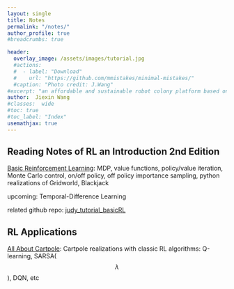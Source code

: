 ```yaml
---
layout: single
title: Notes
permalink: "/notes/"
author_profile: true
#breadcrumbs: true

header:
  overlay_image: /assets/images/tutorial.jpg
  #actions:
  #  - label: "Download"
  #    url: "https://github.com/mmistakes/minimal-mistakes/"
  #caption: "Photo credit: J.Wang"
#excerpt: "an affordable and sustainable robot colony platform based on Android"
author:  Jiexin Wang
#classes:  wide
#toc: true
#toc_label: "Index"
usemathjax: true
---
```


## Reading Notes of RL an Introduction 2nd Edition

[Basic Reinforcement Learning](/judy_blog/basicrl/): MDP, value functions, policy/value iteration, Monte Carlo control, on/off policy, off policy importance sampling, python realizations of Gridworld, Blackjack

upcoming: Temporal-Difference Learning

related github repo: [judy_tutorial_basicRL](https://github.com/ha5ha6/judy_tutorial_basicRL)

## RL Applications

[All About Cartpole](/judy_blog/cartpole/): Cartpole realizations with classic RL algorithms: Q-learning, SARSA($$\lambda$$), DQN, etc
